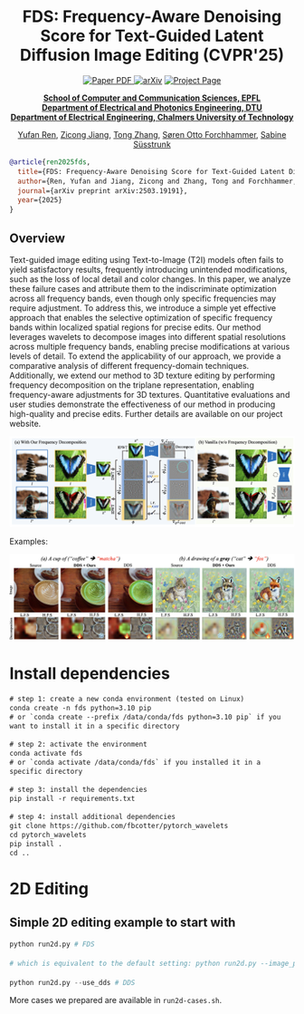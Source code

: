 <div align="center">
<h1>FDS: Frequency-Aware Denoising Score for Text-Guided Latent Diffusion Image Editing (CVPR'25) </h1>

<a href="" target="_blank" rel="noopener noreferrer">
  <img src="https://img.shields.io/badge/Paper-blue" alt="Paper PDF">
</a>
<a href=""><img src="https://img.shields.io/badge/arXiv-blue" alt="arXiv"></a>
<a href="/"><img src="https://img.shields.io/badge/project_page-green" alt="Project Page"></a>

**[School of Computer and Communication Sciences, EPFL](https://www.epfl.ch/labs/ivrl/)**<br>
**[Department of Electrical and Photonics Engineering, DTU](https://orbit.dtu.dk/en/organisations/department-of-electrical-and-photonics-engineering/)**<br>
**[Department of Electrical Engineering, Chalmers University of Technology](https://www.chalmers.se/en/departments/e2/)**

[Yufan Ren](https://yufan-ren.com/), [Zicong Jiang](https://zicongjiang.github.io/zicong-jiang/), [Tong Zhang](https://sites.google.com/view/tong-zhang/), [Søren Otto Forchhammer](https://orbit.dtu.dk/en/persons/s%C3%B8ren-otto-forchhammer/), [Sabine Süsstrunk](https://people.epfl.ch/sabine.susstrunk/)
</div>


```bibtex
@article{ren2025fds,
  title={FDS: Frequency-Aware Denoising Score for Text-Guided Latent Diffusion Image Editing},
  author={Ren, Yufan and Jiang, Zicong and Zhang, Tong and Forchhammer, S{\o}ren and S{\"u}sstrunk, Sabine},
  journal={arXiv preprint arXiv:2503.19191},
  year={2025}
}
```
## Overview

Text-guided image editing using Text-to-Image (T2I) models often fails to yield satisfactory results, frequently introducing unintended modifications, such as the loss of local detail and color changes. In this paper, we analyze these failure cases and attribute them to the indiscriminate optimization across all frequency bands, even though only specific frequencies may require adjustment. To address this, we introduce a simple yet effective approach that enables the selective optimization of specific frequency bands within localized spatial regions for precise edits. Our method leverages wavelets to decompose images into different spatial resolutions across multiple frequency bands, enabling precise modifications at various levels of detail. To extend the applicability of our approach, we provide a comparative analysis of different frequency-domain techniques. Additionally, we extend our method to 3D texture editing by performing frequency decomposition on the triplane representation, enabling frequency-aware adjustments for 3D textures. Quantitative evaluations and user studies demonstrate the effectiveness of our method in producing high-quality and precise edits. Further details are available on our project website. 

![framework](./assets/framework.png)

Examples:

![teaser](./assets/teaser.png)

# Install dependencies

```
# step 1: create a new conda environment (tested on Linux)
conda create -n fds python=3.10 pip
# or `conda create --prefix /data/conda/fds python=3.10 pip` if you want to install it in a specific directory

# step 2: activate the environment
conda activate fds
# or `conda activate /data/conda/fds` if you installed it in a specific directory

# step 3: install the dependencies
pip install -r requirements.txt

# step 4: install additional dependencies
git clone https://github.com/fbcotter/pytorch_wavelets
cd pytorch_wavelets
pip install .
cd ..
```

# 2D Editing

##  Simple 2D editing example to start with

```python
python run2d.py # FDS

# which is equivalent to the default setting: python run2d.py --image_path "data/stones.png" --source_prompt "a stack of stone" --target_prompt "a Buddha statue" --dwt_dds --use_dds --J 2 --num_iters 600 --gs 7.5 --seed 24 --keep_low

python run2d.py --use_dds # DDS
```

More cases we prepared are available in `run2d-cases.sh`. 
